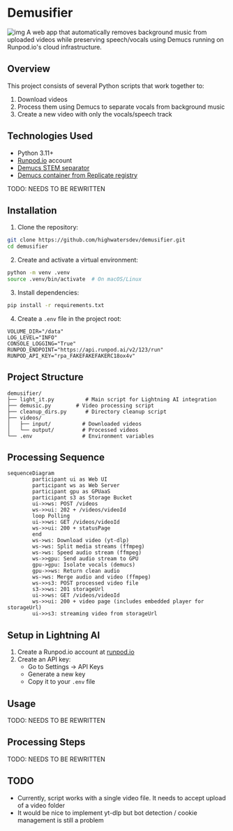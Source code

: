 # Demusifier

![img](Demusifier.png)
A web app that automatically removes background music from uploaded videos while preserving speech/vocals using Demucs running on Runpod.io's cloud infrastructure.

## Overview

This project consists of several Python scripts that work together to:

1. Download videos
2. Process them using Demucs to separate vocals from background music
3. Create a new video with only the vocals/speech track

## Technologies Used

- Python 3.11+
- [Runpod.io](https://runpod.io) account
- [Demucs STEM separator](https://github.com/facebookresearch/demucs)
- [Demucs container from Replicate registry](https://replicate.com/ryan5453/demucs)

TODO: NEEDS TO BE REWRITTEN

## Installation

1. Clone the repository:

```bash
git clone https://github.com/highwatersdev/demusifier.git
cd demusifier
```

2. Create and activate a virtual environment:

```bash
python -m venv .venv
source .venv/bin/activate  # On macOS/Linux
```

3. Install dependencies:

```bash
pip install -r requirements.txt
```

4. Create a `.env` file in the project root:

```shell
VOLUME_DIR="/data"
LOG_LEVEL="INFO"
CONSOLE_LOGGING="True"
RUNPOD_ENDPOINT="https://api.runpod.ai/v2/123/run"
RUNPOD_API_KEY="rpa_FAKEFAKEFAKERC18ox4v"
```

## Project Structure

```shell
demusifier/
├── light_it.py          # Main script for Lightning AI integration
├── demusic.py        # Video processing script
├── cleanup_dirs.py      # Directory cleanup script
├── videos/
│   ├── input/          # Downloaded videos
│   └── output/         # Processed videos
└── .env                # Environment variables
```

## Processing Sequence

```mermaid
sequenceDiagram
        participant ui as Web UI
        participant ws as Web Server
        participant gpu as GPUaaS
        participant s3 as Storage Bucket
        ui->>ws: POST /videos
        ws->>ui: 202 + /videos/videoId
        loop Polling
        ui->>ws: GET /videos/videoId
        ws->>ui: 200 + statusPage
        end
        ws->ws: Download video (yt-dlp)
        ws->ws: Split media streams (ffmpeg)
        ws->ws: Speed audio stream (ffmpeg)
        ws->>gpu: Send audio stream to GPU
        gpu->gpu: Isolate vocals (demucs)
        gpu->>ws: Return clean audio
        ws->ws: Merge audio and video (ffmpeg)
        ws->>s3: POST processed video file
        s3->>ws: 201 storageUrl
        ui->>ws: GET /videos/videoId
        ws->>ui: 200 + video page (includes embedded player for storageUrl)
        ui->>s3: streaming video from storageUrl
```

## Setup in Lightning AI

1. Create a Runpod.io account at [runpod.io](https://runpod.io)
2. Create an API key:
   - Go to Settings -> API Keys
   - Generate a new key
   - Copy it to your `.env` file

## Usage

TODO: NEEDS TO BE REWRITTEN

## Processing Steps

TODO: NEEDS TO BE REWRITTEN

## TODO

- Currently, script works with a single video file. It needs to accept upload of a video folder
- It would be nice to implement yt-dlp but bot detection / cookie management is still a problem
